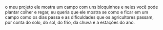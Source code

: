 o meu projeto ele mostra um campo com uns bloquinhos e neles você pode plantar colher e regar, eu queria que ele mostra se como e ficar em um campo como os dias passa e as dificuldades que os agricultores passam, por conta do solo, do sol, do frio, da chuva e a estações do ano.
